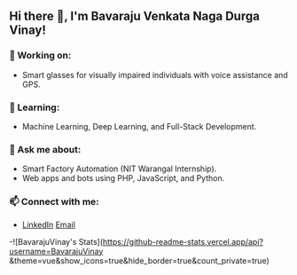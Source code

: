 ## Hi there 👋, I'm Bavaraju Venkata Naga Durga Vinay!

### 🔭 Working on:
- Smart glasses for visually impaired individuals with voice assistance and GPS.

### 🌱 Learning:
- Machine Learning, Deep Learning, and Full-Stack Development.

### 💬 Ask me about:
- Smart Factory Automation (NIT Warangal Internship).
- Web apps and bots using PHP, JavaScript, and Python.

### 📫 Connect with me:
- [LinkedIn](https://www.linkedin.com/in/vinay-bavaraju/)  [Email](mailto:bavarajuvinay@gmail.com)

-![BavarajuVinay's Stats](https://github-readme-stats.vercel.app/api?username=BavarajuVinay
&theme=vue&show_icons=true&hide_border=true&count_private=true)
